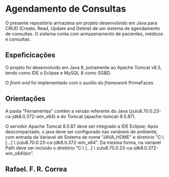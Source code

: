 # Agendamento de Consultas

O presente repositório armazena um projeto desenvolvido em Java para CRUD (Create, Read, Update and Delete) de um sistema de agendamento de consultas. O sistema conta com armazenamento de pacientes, médicos e consultas.

## Espeficicações

O projeto foi desenvolvido em Java 8, juntamente ao Apache Tomcat v8.5, tendo como IDE o Eclipse e MySQL 8 como SGBD.

O *front-end* foi implementado com o auxílio do *framework* PrimeFaces

## Orientações
A pasta "Ferramentas" contém a versão referente do Java (zulu8.70.0.23-ca-jdk8.0.372-win_x64) e do Tomcat (apache-tomcat-8.5.87).

O servidor Apache Tomcat 8.5.87 deve ser integrado a IDE Eclipse;
Após descompactado, o java deve ser configurado nas variáveis de ambiente, com entrada da Variavel de Sistema de nome "JAVA_HOME" e diretório "C:\ [...] \ zulu8.70.0.23-ca-jdk8.0.372-win_x64".  Da mesma forma, na variavel Path deve ser incluido o diretório "C:\ [...] \ zulu8.70.0.23-ca-jdk8.0.372-win_x64\bin".

## Rafael. F. R. Correa
